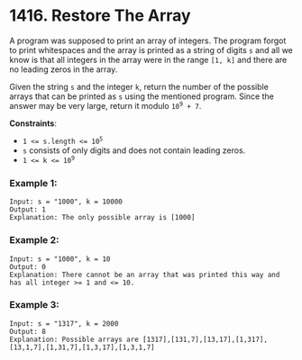 # 1416. Restore The Array

A program was supposed to print an array of integers. The program forgot to print whitespaces and the array is printed as a string of digits `s` and all we know is that all integers in the array were in the range `[1, k]` and there are no leading zeros in the array.

Given the string `s` and the integer `k`, return the number of the possible arrays that can be printed as `s` using the mentioned program. Since the answer may be very large, return it modulo <code>10<sup>9</sup> + 7</code>.

**Constraints**:
- <code>1 <= s.length <= 10<sup>5</sup></code>
- `s` consists of only digits and does not contain leading zeros.
- <code>1 <= k <= 10<sup>9</sup></code>

### Example 1:
```
Input: s = "1000", k = 10000
Output: 1
Explanation: The only possible array is [1000]
```

### Example 2:
```
Input: s = "1000", k = 10
Output: 0
Explanation: There cannot be an array that was printed this way and has all integer >= 1 and <= 10.
```

### Example 3:
```
Input: s = "1317", k = 2000
Output: 8
Explanation: Possible arrays are [1317],[131,7],[13,17],[1,317],[13,1,7],[1,31,7],[1,3,17],[1,3,1,7]
```
